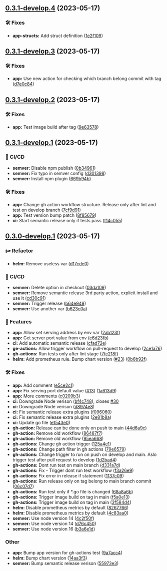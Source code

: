 ## [0.3.1-develop.4](https://github.com/Randsw/kubeinfo/compare/0.3.1-develop.3...0.3.1-develop.4) (2023-05-17)


### 🛠 Fixes

* **app-structs:** Add struct definition ([1e2f109](https://github.com/Randsw/kubeinfo/commit/1e2f109b3140a4f2032aaf345229583e7cec70b2))

## [0.3.1-develop.3](https://github.com/Randsw/kubeinfo/compare/0.3.1-develop.2...0.3.1-develop.3) (2023-05-17)


### 🛠 Fixes

* **app:** Use new action for checking which branch belong commit with tag ([d7e0c84](https://github.com/Randsw/kubeinfo/commit/d7e0c84b99ddbe4375f90bdaae949f7419ec793d))

## [0.3.1-develop.2](https://github.com/Randsw/kubeinfo/compare/0.3.1-develop.1...0.3.1-develop.2) (2023-05-17)


### 🛠 Fixes

* **app:** Test image build after tag ([9e63578](https://github.com/Randsw/kubeinfo/commit/9e63578089eacce06a58cb711450ec2dcd37bea6))

## [0.3.1-develop.1](https://github.com/Randsw/kubeinfo/compare/0.3.0-develop.1...0.3.1-develop.1) (2023-05-17)


### 🦊 CI/CD

* **semver:** Disable npm publish ([0b34961](https://github.com/Randsw/kubeinfo/commit/0b349613a3469c7b69be9f4771baeffeeced63f7))
* **semver:** Fix typo in semver config ([d301398](https://github.com/Randsw/kubeinfo/commit/d3013987693489ecb549476b25a1bedcc74d08c6))
* **semver:** Install npm plugin ([669b94b](https://github.com/Randsw/kubeinfo/commit/669b94b01357b60474c533035ceced94cc5b4d38))


### 🛠 Fixes

* **app:** Change gh action workflow structure. Release only after lint and test on develop branch ([7cf9d91](https://github.com/Randsw/kubeinfo/commit/7cf9d9154d9fb17ff61b8a6cb891371a307a457e))
* **app:** Test version bump patch ([8f85679](https://github.com/Randsw/kubeinfo/commit/8f85679b0734a410a0644592e1f2ec1fb3d6e25a))
* **ci:** Start semantic release only if tests pass ([f14c055](https://github.com/Randsw/kubeinfo/commit/f14c0559223423a1ddce8c40733cf480935dd00d))

## [0.3.0-develop.1](https://github.com/Randsw/kubeinfo/compare/0.2.0...0.3.0-develop.1) (2023-05-17)


### :scissors: Refactor

* **helm:** Remove useless var ([d17cde0](https://github.com/Randsw/kubeinfo/commit/d17cde0fa78636f91f343639a7953e3aa73ea250))


### 🦊 CI/CD

* **semver:** Delete option in checkout ([03da109](https://github.com/Randsw/kubeinfo/commit/03da109efa54bd83b5377afa3ede0e8526c22d3b))
* **semver:** Remove semantic release 3rd party action, explicit install and use it ([cd30c91](https://github.com/Randsw/kubeinfo/commit/cd30c9115cb5812315c97d89beadf59312d2a6d4))
* **semver:** Trigger release ([b64e949](https://github.com/Randsw/kubeinfo/commit/b64e949d2e4164a88b52d12cfbfaf9acabd09a7c))
* **semver:** Use another var ([b623c0a](https://github.com/Randsw/kubeinfo/commit/b623c0ae37ae9599cc436fad2e6ed185ba4e485c))


### 🚀 Features

* **app:** Allow set serving address by env var ([2ab123f](https://github.com/Randsw/kubeinfo/commit/2ab123f28e66bcf97a68f907a392202b98eb134c))
* **app:** Get server port value from env ([c6d23fb](https://github.com/Randsw/kubeinfo/commit/c6d23fb60015f744cc5c4d6f8d567126054cc5f9))
* **ci:** Add automatic semantic release ([cfad72e](https://github.com/Randsw/kubeinfo/commit/cfad72e1149cef8758f4e1504af8be547db8c538))
* **ge-actions:** Allow trigger workflow on pull-request to develop ([2ce1a76](https://github.com/Randsw/kubeinfo/commit/2ce1a7615848f95c2852616ed45b5a5a5ada7b26))
* **gh-actions:** Run tests only after lint stage ([7fc218f](https://github.com/Randsw/kubeinfo/commit/7fc218ff5f291b633fd55fbcb5d205abdebd79ae))
* **helm:** Add prometheus rule. Bump chart version ([#23](https://github.com/Randsw/kubeinfo/issues/23)) ([0b8b92f](https://github.com/Randsw/kubeinfo/commit/0b8b92f71d7864163175a4ae32057a2177310290))


### 🛠 Fixes

* **app:** Add comment ([e5ce2c1](https://github.com/Randsw/kubeinfo/commit/e5ce2c189c25e75a1a692a82865d3effcb16359d))
* **app:** Fix serving port default value ([#13](https://github.com/Randsw/kubeinfo/issues/13)) ([1a613d9](https://github.com/Randsw/kubeinfo/commit/1a613d99bf0071a467930db45d53afc794812780))
* **app:** More comments ([c0209b3](https://github.com/Randsw/kubeinfo/commit/c0209b3897911e6f0337afdea2e3776c438bcc90))
* **ci:** Downgrade Node verison ([bf4c748](https://github.com/Randsw/kubeinfo/commit/bf4c74809af81308611fa039f71440aa8e674276)), closes [#30](https://github.com/Randsw/kubeinfo/issues/30)
* **ci:** Downgrade Node verison ([d8974e8](https://github.com/Randsw/kubeinfo/commit/d8974e8b2115207a6c01a46558e38ea2fbda51b6))
* **ci:** Fix semantic release extra plugins ([f096060](https://github.com/Randsw/kubeinfo/commit/f0960601d8ce886822ff3510030f46461384d2ee))
* **ci:** Fix semantic release extra plugins ([2e81b8a](https://github.com/Randsw/kubeinfo/commit/2e81b8a4c327884534954c78fe2428b99429393d))
* **ci:** Update go file ([e1543e0](https://github.com/Randsw/kubeinfo/commit/e1543e0aac639a1b144dd8ad52205056190a8b96))
* **gh-action:** Release can be done only on push to main ([44d6a9c](https://github.com/Randsw/kubeinfo/commit/44d6a9cb253f4e6074f7c14448e926cf36dab0c4))
* **gh-action:** Remove old workflow ([86487f7](https://github.com/Randsw/kubeinfo/commit/86487f7e73d821785764ebafde8c2b82237a0348))
* **gh-action:** Remove old workflow ([95ea668](https://github.com/Randsw/kubeinfo/commit/95ea6685d9568db896f8ba8436864e9e0b6817ac))
* **gh-actions:** Change gh action trigger ([125a4e1](https://github.com/Randsw/kubeinfo/commit/125a4e13b387f7db0672ca4215fa965f40674ad3))
* **gh-actions:** Change path filter in gh actions ([79e6579](https://github.com/Randsw/kubeinfo/commit/79e6579d77b2af3ead91943731e29f2f20032a41))
* **gh-actions:** Change trigger to run on push on develop and  main. Aslo trigger test after pull request to develop ([1d2bad4](https://github.com/Randsw/kubeinfo/commit/1d2bad452c3753140c5cbea52d2408a8bea30fae))
* **gh-actions:** Dont run test on main branch ([d331a7d](https://github.com/Randsw/kubeinfo/commit/d331a7d12ef2981061ea82ad6e6e0db14da5b766))
* **gh-actions:** Fix - Trigger dont run test workflow ([f3a26e9](https://github.com/Randsw/kubeinfo/commit/f3a26e9e96a202f7da5fdaf89cd66684cec789ce))
* **gh-actions:** Fix error in release if statement ([1137c09](https://github.com/Randsw/kubeinfo/commit/1137c09dd49f11ec6e2f1e4db011c7aaa0008bd0))
* **gh-actions:** Run release only on tag belong to main branch commit ([06c07d7](https://github.com/Randsw/kubeinfo/commit/06c07d75b5b37f2c7936f64c10a3d6ef3be120c1))
* **gh-actions:** Run test only if *.go file is changed ([68a8a6b](https://github.com/Randsw/kubeinfo/commit/68a8a6b837c9edb178f65f108f69445ab0a1f5b9))
* **gh-actions:** Trigger image build on tag in main ([f5a0e13](https://github.com/Randsw/kubeinfo/commit/f5a0e1331731f118b3b04396e89abd9a710b8ba1))
* **gh-actions:** Trigger image build on tag in main ([3f584d4](https://github.com/Randsw/kubeinfo/commit/3f584d45d926cbe14af175c1ad8682dac43e9554))
* **helm:** Disable prometheus metrics by default ([8267766](https://github.com/Randsw/kubeinfo/commit/8267766bbf9f741fb272a7bdf47f053d1ee3eebd))
* **helm:** Disable prometheus metrics by default ([4c83aa0](https://github.com/Randsw/kubeinfo/commit/4c83aa0c61571357b8f23d052b2d552fda4c59e9))
* **semver:** Use node version 14 ([4c2f50f](https://github.com/Randsw/kubeinfo/commit/4c2f50f5c44f4fa52093e76682cedbe54fdfa5d6))
* **semver:** Use node version 14 ([d76c450](https://github.com/Randsw/kubeinfo/commit/d76c450308cad0fe23adc5ba6c3cb27718cf0dbd))
* **semver:** Use node version 16 ([b3a6e1d](https://github.com/Randsw/kubeinfo/commit/b3a6e1dfcd1c60ccade610aca8613eafe9d5e40c))


### Other

* **app:** Bump app version for gh-actions test ([9a7acc4](https://github.com/Randsw/kubeinfo/commit/9a7acc4d03ed8143e4d85ca808286197b5f527ee))
* **helm:** Bump chart version ([14aa3f3](https://github.com/Randsw/kubeinfo/commit/14aa3f3b64124c378413052fcf1e22a26b35c0f0))
* **semver:** Bump semantic release verison ([55973e3](https://github.com/Randsw/kubeinfo/commit/55973e39e68fd064806a65c8b7baf9fb33da6614))
